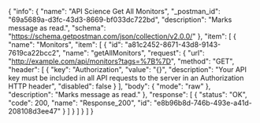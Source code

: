 {
  "info": {
    "name": "API Science Get All Monitors",
    "_postman_id": "69a5689a-d3fc-43d3-8669-bf033dc722bd",
    "description": "Marks message as read.",
    "schema": "https://schema.getpostman.com/json/collection/v2.0.0/"
  },
  "item": [
    {
      "name": "Monitors",
      "item": [
        {
          "id": "a81c2452-8671-43d8-9143-7619ca22bcc2",
          "name": "getAllMonitors",
          "request": {
            "url": "http://example.com/api/monitors?tags=%7B%7D",
            "method": "GET",
            "header": [
              {
                "key": "Authorization",
                "value": "{}",
                "description": "Your API key must be included in all API requests to the server in an Authorization HTTP header",
                "disabled": false
              }
            ],
            "body": {
              "mode": "raw"
            },
            "description": "Marks message as read."
          },
          "response": [
            {
              "status": "OK",
              "code": 200,
              "name": "Response_200",
              "id": "e8b96b8d-746b-493e-a41d-208108d3ee47"
            }
          ]
        }
      ]
    }
  ]
}